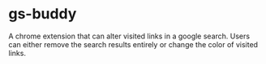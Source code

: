 # gs-buddy

A chrome extension that can alter visited links in a google search. Users can either remove the search results entirely or change the color of visited links.
